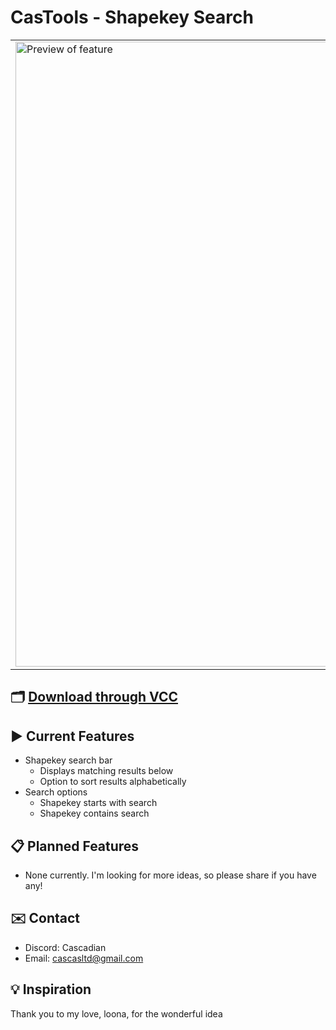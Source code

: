 # CasTools - Shapekey Search

<table border="0">
  <tr>
    <td>
      <img src="https://github.com/user-attachments/assets/cadf56d2-7de8-4e75-8fe2-d319feb1d740" alt="Preview of feature" width="1000"/>
    </td>
    <td>
      <p>
        This Unity Editor script enhances the <code>SkinnedMeshRenderer</code> component by adding a searchable shapekey interface directly in the Inspector.
Easily locate and configure shapekeys on any mesh with built-in filtering and display controls designed for faster iteration.
      </p>
    </td>
  </tr>
</table>

## 🗂️ [Download through VCC](https://cascadianvr.github.io/UnityShapekeySearch/) 

## ▶ Current Features

- Shapekey search bar
  - Displays matching results below
  - Option to sort results alphabetically
- Search options
  - Shapekey starts with search
  - Shapekey contains search

## 📋 Planned Features

- None currently. I'm looking for more ideas, so please share if you have any!

## ✉️ Contact

- Discord: Cascadian
- Email: cascasltd@gmail.com
 
## 💡 Inspiration

Thank you to my love, loona, for the wonderful idea

